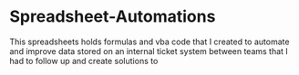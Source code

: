 # Spreadsheet-Automations
This spreadsheets holds formulas and vba code that I created to automate and improve data stored on an internal ticket system between teams that I had to follow up and create solutions to
